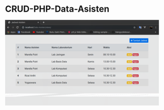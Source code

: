 # CRUD-PHP-Data-Asisten
![alt text](https://github.com/maulanakurnia/CRUD-PHP-Data-Asisten/blob/master/example/index.png)
